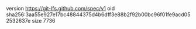 version https://git-lfs.github.com/spec/v1
oid sha256:3aa55e927e17bc48844375d4b6dff3e88b2f92b00bc96f01fe9acd052532637e
size 7736
